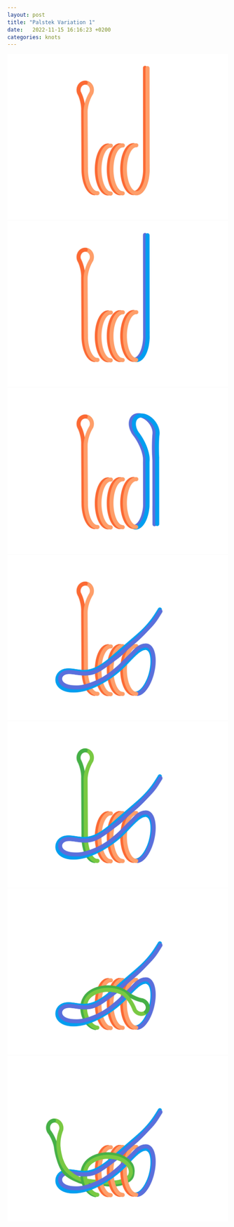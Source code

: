 ```yaml
---
layout: post
title: "Palstek Variation 1"
date:   2022-11-15 16:16:23 +0200
categories: knots
---
```



![](/assets/images/palstek_var_1_1.jpg)
![](/assets/images/palstek_var_1_2.jpg)
![](/assets/images/palstek_var_1_3.jpg)
![](/assets/images/palstek_var_1_4.jpg)
![](/assets/images/palstek_var_1_5.jpg)
![](/assets/images/palstek_var_1_6.jpg)
![](/assets/images/palstek_var_1_7.jpg)
